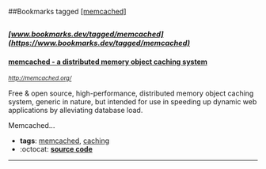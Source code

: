 ##Bookmarks tagged [[memcached]](https://www.bookmarks.dev?q=[memcached])

_<sup><sup>[www.bookmarks.dev/tagged/memcached](https://www.bookmarks.dev/tagged/memcached)</sup></sup>_
---
#### [memcached - a distributed memory object caching system](http://memcached.org/)
_<sup>http://memcached.org/</sup>_

Free & open source, high-performance, distributed memory object caching system, generic in nature, but intended for use in speeding up dynamic web applications by alleviating database load.

Memcached...
* **tags**: [memcached](../tagged/memcached.md), [caching](../tagged/caching.md)
* :octocat: **[source code](https://github.com/memcached/memcached)**
---
